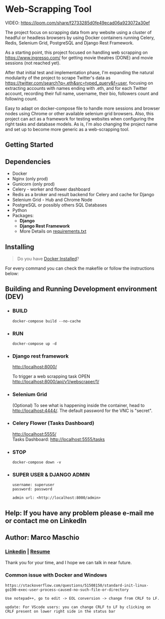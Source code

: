 # Web-Scrapping Tool

VIDEO: <https://loom.com/share/f2733285d0fe49ecad06a923072a30ef>

The project focus on scrapping data from any website using a cluster of headful or headless browsers by using Docker containers running Celery, Redis, Selenium Grid, PostgreSQL and Django Rest Framework.

As a starting point, this project focused on handling web scrapping on <https://www.ingresso.com/> for getting movie theatres (DONE) and movie sessions (not reached yet).

After that initial test and implementation phase, I'm expanding the natural modularity of the project to scrape Twitter's data as <https://twitter.com/search?q=.eth&src=typed_query&f=user>, focusing on extracting accounts with names ending with .eth, and for each Twitter account, recording their full name, username, their bio, followers count and following count.

Easy to adapt on docker-compose file to handle more sessions and browser nodes using Chrome or other available selenium grid browsers. Also, this project can act as a framework for testing websites when configuring the right tasks and database models. As is, I'm also changing the project name and set up to become more generic as a web-scrapping tool.

## Getting Started

## Dependencies

* Docker
* Nginx (only prod)
* Gunicorn (only prod)
* Celery - worker and flower dashboard
* Redis as a broker and result backend for Celery and cache for Django
* Selenium Grid - Hub and Chrome Node
* PostgreSQL or possibly others SQL Databases
* Python
* Packages:
  * **Django**
  * **Django Rest Framework**
  * More Details on [requirements.txt](fancy_web_scrapping/requirements.txt)

## Installing

> Do you have [Docker Installed](https://www.docker.com/)?

For every command you can check the makefile or follow the instructions below:

## Building and Running Development environment (DEV)

* ### BUILD
  
  ````commandline  
  docker-compose build --no-cache
  ````

* ### RUN
  
  ````commandline
  docker-compose up -d
  ````

* ### Django rest framework
  <http://localhost:8000/>
  
  To trigger a web scrapping task OPEN <http://localhost:8000/api/v1/webscraper/1/>

* ### Selenium Grid

  (Optional) To see what is happening inside the container, head to <http://localhost:4444/>.
  The default password for the VNC is "secret".

* ### Celery Flower (Tasks Dashboard)
  
  <http://localhost:5555/>\
  Tasks Dashboard: <http://localhost:5555/tasks>

* ### STOP
  
  ````commandline
  docker-compose down -v
  ````

* ### SUPER USER & DJANGO ADMIN
  
  ```comment
  username: superuser
  password: password
  
  admin url: <http://localhost:8000/admin>
  ```

<!-- ## Building and Running production-ready environment (PROD)

* ### If you have DEV running first take it down

  ````commandline
  docker-compose down -v
  ````

* ### And then BUILD & RUN
  
  ````commandline
  docker-compose -f docker-compose.prod.yml up -d --build
  ````

* ### FINALLY OPEN http://localhost:1337/
  
* STOP
  
  ````commandline
  docker-compose -f docker-compose.prod.yml down -v
  ````

* ### USERS & DJANGO ADMIN
  
  ```comment
  username: superuser
  password: password
  
  username: staff
  password: password
  
  admin url: http://localhost:8000/admin
  ``` -->

## Help: If you have any problem please e-mail me or contact me on LinkedIn

## Author: Marco Maschio

### [Linkedin](https://linkedin.com/in/marcoantonioms) | [Resume](https://falamarcao.github.io/resume/)

Thank you for your time, and I hope we can talk in near future.

### Common issue with Docker and Windows

```comment
https://stackoverflow.com/questions/51508150/standard-init-linux-go190-exec-user-process-caused-no-such-file-or-directory

Use notepad++, go to edit -> EOL conversion -> change from CRLF to LF.

update: For VScode users: you can change CRLF to LF by clicking on CRLF present on lower right side in the status bar
```
